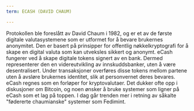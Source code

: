 ```yaml
---
term: ECASH (DAVID CHAUM)

---
```

Protokollen ble foreslått av David Chaum i 1982, og er et av de første digitale valutasystemene som er utformet for å bevare brukernes anonymitet. Den er basert på prinsipper for offentlig nøkkelkryptografi for å skape en digital valuta som kan utveksles sikkert og anonymt. eCash fungerer ved å skape digitale tokens signert av en bank. Dermed representerer den en videreutvikling av innskuddsbanker, uten å være desentralisert. Under transaksjoner overføres disse tokens mellom partene uten å avsløre brukernes identitet, slik at personvernet deres bevares. eCash regnes som en forløper for kryptovalutaer. Det dukker ofte opp i diskusjoner om Bitcoin, og noen ønsker å bruke systemer som ligner på eCash som et lag på toppen. I dag går trenden mer i retning av såkalte "fødererte chaumianske" systemer som Fedimint.